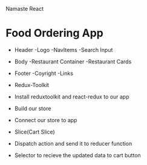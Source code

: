 Namaste React

# Food Ordering App

- Header
    -Logo
    -NavItems
    -Search Input
- Body
    -Restaurant Container
    -Restaurant Cards
- Footer
    -Coyright
    -Links


- Redux-Toolkit
-   Install reduxtoolkit and react-redux to our app
-   Build our store
-   Connect our store to app
-   Slice(Cart Slice)
-   Dispatch action and send it to reducer function
-   Selector to recieve the updated data to cart button 
